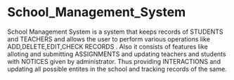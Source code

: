 # School_Management_System
School Management System is a system that keeps records of STUDENTS and TEACHERS and allows the user to perform various operations like ADD,DELETE,EDIT,CHECK RECORDS . Also it consists of features like alloting and submitting ASSIGNMENTS and updating teachers and students with NOTICES given by administrator. Thus providing INTERACTIONS and updating all possible entites in the school and tracking records of the same.

